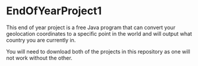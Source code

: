# EndOfYearProject1
This end of year project is a free Java program that can convert your geolocation coordinates to a specific point in the world and will output what country you are currently in.

You will need to download both of the projects in this repository as one will not work without the other.
